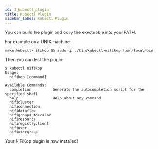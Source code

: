 ```yaml
---
id: 3_kubectl_plugin
title: Kubectl Plugin
sidebar_label: Kubectl Plugin
---
```


You can build the plugin and copy the exectuable into your PATH.

For example on a UNIX machine:

```console
make kubectl-nifikop && sudo cp ./bin/kubectl-nifikop /usr/local/bin
```

Then you can test the plugin:

```console
$ kubectl nifikop
Usage:
  nifikop [command]

Available Commands:
  completion          Generate the autocompletion script for the specified shell
  help                Help about any command
  nificluster         
  nificonnection      
  nifidataflow        
  nifigroupautoscaler 
  nifiresource        
  nifiregistryclient  
  nifiuser            
  nifiusergroup 
```

Your NiFiKop plugin is now installed!